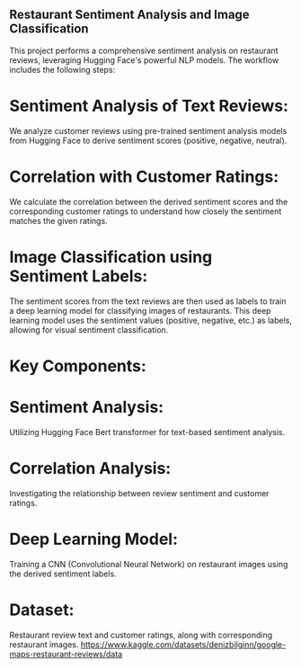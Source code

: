 ## Restaurant Sentiment Analysis and Image Classification
This project performs a comprehensive sentiment analysis on restaurant reviews, leveraging Hugging Face's powerful NLP models. The workflow includes the following steps:

# Sentiment Analysis of Text Reviews: 
We analyze customer reviews using pre-trained sentiment analysis models from Hugging Face to derive sentiment scores (positive, negative, neutral).

# Correlation with Customer Ratings: 
We calculate the correlation between the derived sentiment scores and the corresponding customer ratings to understand how closely the sentiment matches the given ratings.

# Image Classification using Sentiment Labels: 
The sentiment scores from the text reviews are then used as labels to train a deep learning model for classifying images of restaurants. This deep learning model uses the sentiment values (positive, negative, etc.) as labels, allowing for visual sentiment classification.

# Key Components:
# Sentiment Analysis: 
Utilizing Hugging Face Bert transformer for text-based sentiment analysis.
# Correlation Analysis:  
Investigating the relationship between review sentiment and customer ratings.
# Deep Learning Model: 
Training a CNN (Convolutional Neural Network) on restaurant images using the derived sentiment labels.
# Dataset: 
Restaurant review text and customer ratings, along with corresponding restaurant images.
https://www.kaggle.com/datasets/denizbilginn/google-maps-restaurant-reviews/data
